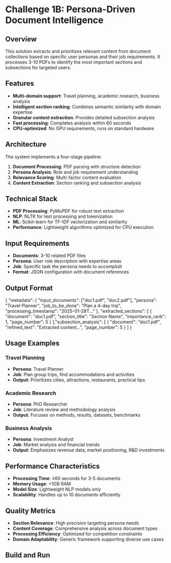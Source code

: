 # Challenge 1B: Persona-Driven Document Intelligence

## Overview
This solution extracts and prioritizes relevant content from document collections based on specific user personas and their job requirements. It processes 3-10 PDFs to identify the most important sections and subsections for targeted users.

## Features
- **Multi-domain support**: Travel planning, academic research, business analysis
- **Intelligent section ranking**: Combines semantic similarity with domain expertise
- **Granular content extraction**: Provides detailed subsection analysis
- **Fast processing**: Completes analysis within 60 seconds
- **CPU-optimized**: No GPU requirements, runs on standard hardware

## Architecture
The system implements a four-stage pipeline:
1. **Document Processing**: PDF parsing with structure detection
2. **Persona Analysis**: Role and job requirement understanding
3. **Relevance Scoring**: Multi-factor content evaluation
4. **Content Extraction**: Section ranking and subsection analysis

## Technical Stack
- **PDF Processing**: PyMuPDF for robust text extraction
- **NLP**: NLTK for text processing and tokenization
- **ML**: Scikit-learn for TF-IDF vectorization and similarity
- **Performance**: Lightweight algorithms optimized for CPU execution

## Input Requirements
- **Documents**: 3-10 related PDF files
- **Persona**: User role description with expertise areas
- **Job**: Specific task the persona needs to accomplish
- **Format**: JSON configuration with document references

## Output Format
{
"metadata": {
"input_documents": ["doc1.pdf", "doc2.pdf"],
"persona": "Travel Planner",
"job_to_be_done": "Plan a 4-day trip",
"processing_timestamp": "2025-01-28T..."
},
"extracted_sections": [
{
"document": "doc1.pdf",
"section_title": "Section Name",
"importance_rank": 1,
"page_number": 5
}
],"subsection_analysis": [
{
"document": "doc1.pdf",
"refined_text": "Extracted content...",
"page_number": 5
}
]
}

## Usage Examples

### Travel Planning
- **Persona**: Travel Planner
- **Job**: Plan group trips, find accommodations and activities
- **Output**: Prioritizes cities, attractions, restaurants, practical tips

### Academic Research
- **Persona**: PhD Researcher
- **Job**: Literature review and methodology analysis
- **Output**: Focuses on methods, results, datasets, benchmarks

### Business Analysis
- **Persona**: Investment Analyst
- **Job**: Market analysis and financial trends
- **Output**: Emphasizes revenue data, market positioning, R&D investments

## Performance Characteristics
- **Processing Time**: ≤60 seconds for 3-5 documents
- **Memory Usage**: <1GB RAM
- **Model Size**: Lightweight NLP models only
- **Scalability**: Handles up to 10 documents efficiently

## Quality Metrics
- **Section Relevance**: High precision targeting persona needs
- **Content Coverage**: Comprehensive analysis across document types
- **Processing Efficiency**: Optimized for competition constraints
- **Domain Adaptability**: Generic framework supporting diverse use cases

## Build and Run
